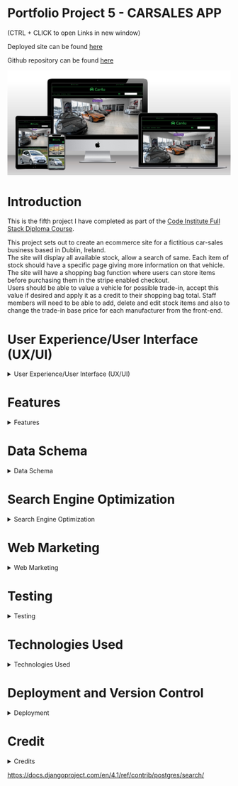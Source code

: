 # Portfolio Project 5 - CARSALES APP  
  
    
(CTRL + CLICK to open Links in new window)  

Deployed site can be found [here](https://pp5-carsales.herokuapp.com/)  
  
Github repository can be found [here](https://github.com/bobshort4bobby4/PP5-v1)  
  
  
  
![site mock-up](https://github.com/bobshort4bobby4/PP5-v1/blob/main/media/readme_docs/mockupnew-pp5.jpg)  
  
  
  
# **Introduction**

This is the fifth project I have completed as part of the [Code Institute Full Stack Diploma Course](https://codeinstitute.net).  
  
This project sets out to create an ecommerce site for a fictitious car-sales business based in Dublin, Ireland.  
The site will display all available stock, allow a search of same.  Each item of stock should have a specific page giving more information on that vehicle.  
The site will have a shopping bag function where users can store items before purchasing them in the stripe enabled checkout.  
Users should be able to value a vehicle  for possible trade-in, accept this value if desired and apply it as a credit to their shopping bag total.
Staff members will need to be able to add, delete and edit stock items and also to change the trade-in base price for each manufacturer from the front-end.




# User Experience/User Interface (UX/UI)

<details>  
            
<summary>User Experience/User Interface (UX/UI)</summary>    
  
  
  
   
  
The AGILE methodology for project development will be used to produce this project, this method involves continual collaboration between all parties and improvements   at every stage. It helps to ensure good quality products are produced within time and financial constraints.
  
   ### User Stories    
     
   #### Casual Visitor Goals
   As a Casual Visitor I want:
   - [#1](https://github.com/bobshort4bobby4/PP5-v1/issues/1) to be easily able to ascertain information on the business and it's locality, to aid my purchasing decision.
   - [#2](https://github.com/bobshort4bobby4/PP5-v1/issues/2) to be able to easily browse and search stock and access data on each item of stock, to aid my purchasing decision.
   - [#3](https://github.com/bobshort4bobby4/PP5-v1/issues/3) to navigate easily around the site, to avoid frustration whilst using the site and to engender positive emotions towards the business.
   - [#4](https://github.com/bobshort4bobby4/PP5-v1/issues/4) to have any incorrect input rejected and the error explained clearly and quickly, so I do not have any frustrating emotions using the site. 
   - [#5](https://github.com/bobshort4bobby4/PP5-v1/issues/5) site to be responsive, to provide a positive user experience.
   - [#6](https://github.com/bobshort4bobby4/PP5-v1/issues/6) to be able to value any vehicle as a trade-in, to aid my purchasing decision.  
     
       
   #### Customer Goals
   As a Customer I want:
   - [#7](https://github.com/bobshort4bobby4/PP5-v1/issues/7) to easily add a vehicle to my order to make the purchasing process efficient.
   - [#8](https://github.com/bobshort4bobby4/PP5-v1/issues/8) to easily trade-in a vehicle, to make the purchasing process efficient.
   - [#9](https://github.com/bobshort4bobby4/PP5-v1/issues/9) to easily pay for my order, to make the purchasing process efficient.
   - [#10](https://github.com/bobshort4bobby4/PP5-v1/issues/10) to securely pay for my order, to engender trust in the site.
   - [#11](https://github.com/bobshort4bobby4/PP5-v1/issues/11) to be able to create a user account, to track my interaction with the site.
   - [#12](https://github.com/bobshort4bobby4/PP5-v1/issues/12) to be able to manage my user profile, to make site use easy.
   - [#13](https://github.com/bobshort4bobby4/PP5-v1/issues/13) to review my profile details and order details, to engender trust and provide as transparent process as possible.
   - [#14](https://github.com/bobshort4bobby4/PP5-v1/issues/14) to have all orders confirmed by email, to engender trust and provide a transparent process as possible.
   
   
   #### Site Owner Goals
   As a Site Owner I want:
   - [#15](https://github.com/bobshort4bobby4/PP5-v1/issues/15) to provide an easy to use website in order to drive sales and increase profits.
   - [#16](https://github.com/bobshort4bobby4/PP5-v1/issues/16) to engage potential customers and ensure they return to the site in the future, to drive sales and increase profits.
   - [#17](https://github.com/bobshort4bobby4/PP5-v1/issues/17) to use the site as a marketing tool, to drive sales and increase profits.
   - [#18](https://github.com/bobshort4bobby4/PP5-v1/issues/18) to enable staff members to perform certain admin tasks from the frontend, to efficiently run the site.
   
   ### EPICS
   
   Using the user stories as a frame of reference the following Epics were formulated;
  
  - Epic 01 implement basic html and django structure.
  - Epic 02 implement user registration and login.
  - Epic 03 implement stock display and search system.
  - Epic 04 implement order system.
  - Epic 05 implement purchase system using Stripe.
  - Epic 06 implement User profile system.
  - Epic 07 implement Seo and web-marketing.
  - Epic 08 implement staff admin functions.
  - Epic 09 implement trade-in function.
  
   
  The user stories were prioritised using the MoSCoW technique and the Kanban Board feature built-in to Github will be used as an information radiator.
  The user stories were broken down into tasks and these were listed under their respective user story in the initial Kanban Board.  
  The acceptance criteria for each user story are listed in each story in the github project board.  
  
  Care was taken to ensure should-have prioritised user stories are not greater than 60% of the total.  
    
  An image of the first user story is shown below for illustrative purposes.  
    
   ![user story #1](https://github.com/bobshort4bobby4/PP5-v1/blob/main/media/readme_docs/issue%20%231-pp5.jpg)
    
      
  ### Table Showing User Story Allocation to Epics  
  
    
   |                                           User  story                                                                              | Epic     |
   |------------------------------------------------------------------------------------------------------------------------------------|----------|
   | to be easily able to ascertain information on the business                                                                         |  01      |
   | to be able to easily browse and search stock                                                                                       |  03      |
   | to navigate easily around the site                                                                                                 |  01      |
   | to have any incorrect input rejected and the error explained clearly                                                               |  01      |
   | site to be responsive                                                                                                              |  01      |
   | to be able to value any vehicle as a trade-in                                                                                      |  09      |
   | to easily add a vehicle to my order                                                                                                |  04      |
   | to easily trade-in a vehicle                                                                                                       |  09      |
   | to easily pay for my order                                                                                                         |  05      |
   | to securely pay for my order                                                                                                       |  05      |
   | to be able to create a user account                                                                                                |  02      |
   | to be able to manage my user profile                                                                                               |  06      |
   | to review my profile details and order details                                                                                     |  06      |
   | to have all orders confirmed by email                                                                                              |  05      |
   | to provide an easy to use website                                                                                                  |  01      |
   | to engage potential customers                                                                                                      |  07      |
   | to use the site as a marketing tool                                                                                                |  07      |
   | to enable staff members to perform certain admin tasks from the frontend                                                           |  08      |
   
   
   ### WireFrames  
   
     
    
(CTRL + Click to open in new window) [link to wireframes pdf](https://github.com/bobshort4bobby4/PP5-v1/blob/main/media/readme_docs/wireframes/pp5-wireframes-correct.pdf)

A full set of wire frames for this Project was produced and can be viewed at the above link, A sample of them are shown below.  
Please note some the images have been changed over the development process, the layout reamins as shown below.  
    
 #### Home Page Wireframe
![home page wireframe](https://github.com/bobshort4bobby4/PP5-v1/blob/main/media/readme_docs/wireframes/pp5-Home.png)  
#### All Vehicles Page Wireframe 
![all vehicles page wireframe](https://github.com/bobshort4bobby4/PP5-v1/blob/main/media/readme_docs/wireframes/pp5-All%20Vehicles.png)  
#### Vehicle Detail Page Wireframe
![vehicle detail page wireframe](https://github.com/bobshort4bobby4/PP5-v1/blob/main/media/readme_docs/wireframes/pp5-Vehicle%20Detail.png)  
#### Adjust Base Price Page Wireframe
![adjust base price page wireframe](https://github.com/bobshort4bobby4/PP5-v1/blob/main/media/readme_docs/wireframes/pp5-Adjust%20Base%20Price.png)
  
    
### Images
  Images used in this project were obtained from a number of sources but principaly the [Pexels Website](https://www.pexels.com/).  
  All images are free to use.  
  
### Colours  
    
![](https://github.com/bobshort4bobby4/PP5-v1/blob/main/media/readme_docs/colours/coloursblackink-pp5.png)
  
</details>    


# Features  

<details>
  
  <summary>Features</summary>
  
    
### Header  
    
![signed out header](https://github.com/bobshort4bobby4/PP5-v1/blob/main/media/readme_docs/features/headerfeature-pp5.png)
There are contact/location links at the top of each page. The telephone link initiates a voice call on suitable devices, the location opens a google map showing the business location.  
   
The business name is displayed top center on all pages, this title acts as a link to the home page to aid site navigation.  
    
There is a search facility which allows user to search the current stock.  The postgress text search is used to implement this search function. 
  
Login/Register links and links to stock page and trade in page are contained in the nav-bar.  This nav-bar is responsive and collaspes on smaller screen sizes, it is a standard bootstrap element.  
    
When a user logs in, a user icon is displayed, which is a drop-down menu with links relevant to the authorisation level of the user.  
  
![logged in nav-bar](https://github.com/bobshort4bobby4/PP5-v1/blob/main/media/readme_docs/features/signedin-navbar_featured-pp5.png)  
  
There is a link to the user's shopping cart and the value of goods in it.  
If there is a un-used trade-in credit amount, this is also displayed in the nav-bar.  
![trade-in credit amount](https://github.com/bobshort4bobby4/PP5-v1/blob/main/media/readme_docs/features/tradein-credit-pp5.png)
  
  
### User Authorisation  
  
The Django all-auth package is used to handle user registration, login and access levels.  
All all-auth templates are customised to match the appearance of the site.  
    
![all-auth register page](https://github.com/bobshort4bobby4/PP5-v1/blob/main/media/readme_docs/features/signup-pp5.png)  
    
    
### Footer  
   
The footer is displayed on all pages.  
There is a links section which links to the business's social media pages, to trade representative bodies and to the businesses's privacy policy.  
The hours of business are shown on larger screens.  
There is a sign-up form for the business newsletter.  
In the bottom right corner there is a button which automatically scrolls the user to the top of the page.  
    
![Footer ](https://github.com/bobshort4bobby4/PP5-v1/blob/main/media/readme_docs/features/footer-large-pp5.png)  
    
### Home Page  
  
The Home page of the site features an image of a car with a prominent button linking to the stock page.  
There is also a carousel of featured vehicles.  
  ![home page](https://github.com/bobshort4bobby4/PP5-v1/blob/main/media/readme_docs/features/homepagefeaturenew-pp5.jpg)  
  

### Stock Page  
  
The stock page displays all available vehicles in a layout suitable for the viewing device, one per row on smaller screens, two on larger.  
  
![stock page](https://github.com/bobshort4bobby4/PP5-v1/blob/main/media/readme_docs/features/stock-pp5.png)
  
Each vehicle image when clicked links to a page giving more details on that particular vehicle. 
 The item can be added to the cart from this page.
 If the user is staff the item can be edited or deleted from this page.
![stockdetail](https://github.com/bobshort4bobby4/PP5-v1/blob/main/media/readme_docs/features/stockdetail-pp5.png)  
  
### Checkout  
    
  
![checkout](https://github.com/bobshort4bobby4/PP5-v1/blob/main/media/readme_docs/features/checkout-pp5.png)  
    
  
The checkout is stripe enabled with redundancies built in to accomodate unexpected user action and/or network errors.  
Logged in user's delivery details are automatically filled into form, if saved in user's profile.  
Upon completion of a successful order the item(s) are marked as sold in the Vehicles datatable and no longer displayed for sale.  
A confirmation email is sent to the user.  
A profile foregin key and a trade-in foregin key are attached to the order record if neccessary.  
 
  
    
  
### Profile  
  
The profile page for each user displays the user delivery information and lists that particular users order history.  
Each order is linked to the full details of that order.
The delivery information can be changed by the user from this page as can their password.  
![profile](https://github.com/bobshort4bobby4/PP5-v1/blob/main/media/readme_docs/features/profile-pp5.png)  
  
  
### Add Stock Item Page
This page is only available to staff members.  
It is used to add new vehicles to stock.  
The maker and fuel fields are drop down menus and form fields are validated.
![add stock page](https://github.com/bobshort4bobby4/PP5-v1/blob/main/media/readme_docs/features/addstock-pp5.png)
  
  
### Adjust Trade-in Base Price.  
 Only available to staff members.  It is used to change the price used to value vehicles for trade-in credit.  
 The Maker field is prepoulated with manufacturers listed in the Maker datatable.  
  Htmx is used to populate the price field on a change in the maker field.  
 ![adjust base price](https://github.com/bobshort4bobby4/PP5-v1/blob/main/media/readme_docs/features/adjust-price-pp5.png)
  
  
### Trade-In
 This page takes data from the user concerning a vehicle they wish to value as a tradein.  The site returns a value to the user who then decides if they want to accept this figure or not.  The user can clear the form and value another vehicle if needed. The form is validated.  
  
NB. The value returned from the site for each vehicle is calculated using the information input by the user and the base price for that particular manufacturer.  
  This function was based on several I found online and gives a very approximate value for each vehicle.  
  The Model type is not used in this calculation as the range of models for each maker is so large.  There are several API's which would have given accurate valuations for each vehicle but they were either a paid for service or subject to change so I decided not to use them for this project.  
    
  
![tradein page](https://github.com/bobshort4bobby4/PP5-v1/blob/main/media/readme_docs/features/trade-in-pp5.png)
  
    
  

  
  
  
  
  
</details>
  
 # Data Schema
 
 <details>
            
 <summary> Data Schema</summary>  
            
[link to erd pdf](https://github.com/bobshort4bobby4/PP5-v1/blob/main/media/readme_docs/erd_pp5.pdf)  
            
![erd](https://github.com/bobshort4bobby4/PP5-v1/blob/main/media/readme_docs/erd_pp5.png)  

Note: As I review this ERD, it seems to be redundant to have a separate relation for the fuel-type as there is only one field. It may prove useful in a hypothethical future version of the software if other features such as fuel efficency or environmental impact of each fuel needed to be calculated for each vechicle.  

              
</details>



# Search Engine Optimization

<details>

<summary> Search Engine Optimization</summary>
  
    
    

Ensuring the site ranks highly on search engines results is vital to the success of  most ecommerce businesses. Seo is a low cost method of marketing and is very effective at directing potential customers to the site.

#### Keyword Research
  
 I considered what topics our potential users most care about and using these created a list of potential keywords as follows;
    
 carsales, value cars, used cars, cheap cars, trade-in, second-hand vehicles, local garage, local car sales, Motordealers, cardealers, car finance, quality used cars, quality second hand vehicles, hybrid used cars, used electric vehicles, best garage near me, guaranteed used vehicles, guaranteed cars.  
   
The 10  best of these were selected based on relevance, authority and volume to the following short-tail and longtail phrases. the website wordtracker was used in this selection process

- used cars dublin
- used cars Ireland
- cars for sale
- second hand cars
- best place to buy used cars near me
- best place to buy new cars near me
- car dealers near me
- cheap used cars near me
- used hybrid cars
- used electric vehicles  
  
    
The next step in SEO optimisation was to include as many as possible of the keywords into the text of the website. This was done to ensure the language was still relevant and natural. Keywords placed in semantic elements were given higher priority as search engines give these elements greater weight.  

As resources allow it is planned to add articles and blog entries which will enhance the websites authority on our area of business, this should boost our ranking further.  A website that displays authority, expertise and trustworthiness will rank highly in search engine results, this metric is more important now that pure keyword matching. Relevant articles should also reduce bounce rate and increase session time.

The alt text for all the images on the stock page was changed to give each car a description of its make and model and a used or new classification.    

The social links were given the rel="noopener" attribute to ensure their content was ignored by search engines.    

A link to SIMI (Motor-Dealers representation body)  was provided to further boost rankings.  

The meta data tags were created in the html head.    

A sitemap.xml file was created using the xml-sitemaps.com website and placed in the root directory of the project.  The sitemap file helps search engines to access and analyse the website. It has not been registered with Google as per requirements for this project.  
  
A robots.txt file was created and saved in the root directory. This file specifies which search engines are allowed to crawl the site and which parts should be accessible.  
  
A link is provided to the websites privacy policy to aid transparency and build trust with users.  
The privacy policy was generated using [privacypolicygenerator.info](https://www.privacypolicygenerator.info/)
  




</details>


# Web Marketing

<details>

<summary>Web Marketing</summary>  
  
  
The site is a business to customer model. It will sell new and used vehicles directly to the end-user.  

It is planned that the main methods of marketing the business will be through SEO, via  organic social media marketing, principally Facebook and a weekly email newsletter.  

The reasons these methods were choosen was largely due to budget constraints.
Whilst there is plenty of scope for content marketing such as articles/guides to buying vehicles, maintainance tips,  weekly video's of new stock, a valuer for trade-in vehicles (api), there are insufficent resources available currently to implement all of these.    
  
Similar websites serving the same market will be looked at and features that are considered to work well will be implemented as a first step.  

Paid ads for social media sites and search engines were not considered at this stage due to the cost/value.  

The Facebook page is linked from the site and is also shown below.  
The Mailchimp app is used to facilitate the newsletter.


![facebookscreenshot top](https://github.com/bobshort4bobby4/PP5-v1/blob/main/media/images/facebook-top-pp5.png)
![facebookscreen shot middle](https://github.com/bobshort4bobby4/PP5-v1/blob/main/media/images/facebook-middle-pp5.png)
![facebookscreenshot bottom](https://github.com/bobshort4bobby4/PP5-v1/blob/main/media/images/facebook-bottom-pp5.png)  
  
  [FaceBook Page](https://www.facebook.com/profile.php?id=100085035463050)



</details>


    
    

# Testing

<details>

<summary> Testing</summary>

 ### WAVE Acccessibility Tests  
 
  All pages of the app were tested using the WAVE Accessibility testing app.  
  ALL errors and contrast errors were resolved.  
  
  A sample of results is shown below.  
  
  Images of all page test can be found here  
  [https://github.com/bobshort4bobby4/PP5-v1/tree/main/media/readme_docs/wave_tests](https://github.com/bobshort4bobby4/PP5-v1/tree/main/media/readme_docs/wave_tests)  
  
    
   ![summary of WAVE results](https://github.com/bobshort4bobby4/PP5-v1/blob/main/media/readme_docs/wave_tests/wavesummary-pp5.png)
  
  
    
      
        
        
  ### HTML Validation.
  
  The Nu HTML checker was used to validate all project html.
  All errors were cleared
  
  Image of home page result is shown below along with links to other result images.  
    
   
 ![html checker result home page](https://github.com/bobshort4bobby4/PP5-v1/blob/main/media/readme_docs/html_tests/htmlhome_deployed-pp5.png)  
   
 (CLICK + CTRL to open in new tab)  
 [HTML Checker result stock page](https://github.com/bobshort4bobby4/PP5-v1/blob/main/media/readme_docs/html_tests/stockhtmlvalidation-pp5.png)  
 [HTML Checker result addstock page](https://github.com/bobshort4bobby4/PP5-v1/blob/main/media/readme_docs/html_tests/addstockhtmlvalid-pp5.png)  
 [HTML Checker result adjust price page](https://github.com/bobshort4bobby4/PP5-v1/blob/main/media/readme_docs/html_tests/adjustpricehtmlvalid-pp5.png)  
 [HTML Checker result bag page](https://github.com/bobshort4bobby4/PP5-v1/blob/main/media/readme_docs/html_tests/baghtmlvalidation-pp5.png)  
 [HTML Checker result checkout page](https://github.com/bobshort4bobby4/PP5-v1/blob/main/media/readme_docs/html_tests/checkouthtmlvalidation-pp5.png)  
 [HTML Checker result profile page](https://github.com/bobshort4bobby4/PP5-v1/blob/main/media/readme_docs/html_tests/profilevalidationhtml-pp5.png)  
 [HTML Checker result checkout success page](https://github.com/bobshort4bobby4/PP5-v1/blob/main/media/readme_docs/html_tests/checkoutsuccesshtmlvalidation-pp5.png)  
 [HTML Checker result tradein page](https://github.com/bobshort4bobby4/PP5-v1/blob/main/media/readme_docs/html_tests/profilevalidationhtml-pp5.png)  
 
   
   
 ### Lighthouse Testing  
   
     
All pages were tested using the Lighthouse app built into the Google Chrome web-browser.  

The result for the home page is shown and links to the results from the other pages are given below.  
  
![Lighthouse home page result](https://github.com/bobshort4bobby4/PP5-v1/blob/main/media/readme_docs/lighthouse_tests/lighthousehome-pp5.png)  
  
(CLICK + CTRL to open in new tab)   
 
[Lighthouse Stock page result](https://github.com/bobshort4bobby4/PP5-v1/blob/main/media/readme_docs/lighthouse_tests/lighthousestock-pp5.png)  
[Lighthouse AddStock page result](https://github.com/bobshort4bobby4/PP5-v1/blob/main/media/readme_docs/lighthouse_tests/lighthouseaddstock-pp5.png)  
[Lighthouse Adjustprice page result](https://github.com/bobshort4bobby4/PP5-v1/blob/main/media/readme_docs/lighthouse_tests/lighthouseadjustprice-pp5.png)  
[Lighthouse BAG page result](https://github.com/bobshort4bobby4/PP5-v1/blob/main/media/readme_docs/lighthouse_tests/lighthousebag-pp5.png)  
[Lighthouse Checkout page result](https://github.com/bobshort4bobby4/PP5-v1/blob/main/media/readme_docs/lighthouse_tests/lighthousecheckout-pp5.png)  
[Lighthouse Orderhistory page result](https://github.com/bobshort4bobby4/PP5-v1/blob/main/media/readme_docs/lighthouse_tests/lighthouseorderhistory-pp5.png)  
[Lighthouse Profile page result](https://github.com/bobshort4bobby4/PP5-v1/blob/main/media/readme_docs/lighthouse_tests/lighthouseprofile-pp5.png)  
[Lighthouse Stockdetail page result](https://github.com/bobshort4bobby4/PP5-v1/blob/main/media/readme_docs/lighthouse_tests/lighthousestockdetail-pp5.png)  
  
  
  
### CSS Testing  
  
    
The w3s app for validating (jigsaw) was used used to test the css files used in the application.  
Results are shown below.  All errors were cleared.  
  
 ![Main css test result](https://github.com/bobshort4bobby4/PP5-v1/blob/main/media/readme_docs/css_tests/prefixedcssvalidationmain-pp5.png) 
 ![Checkout test result](https://github.com/bobshort4bobby4/PP5-v1/blob/main/media/readme_docs/css_tests/prefixedcssvalidationcheckout-pp5.png)  
 
 
### Python Validation  
  The Flake 8 linter was used in the code editor to ensure the python code complied to standard. 
  A few images are shown below of python code syntax checks.  
    
  ![python checkout view check](https://github.com/bobshort4bobby4/PP5-v1/blob/main/media/readme_docs/checkoutviewspythonvalidation.png)  
  ![python profile view check](https://github.com/bobshort4bobby4/PP5-v1/blob/main/media/readme_docs/profileviewpythonvalidation.png)  
  ![python stock view check](https://github.com/bobshort4bobby4/PP5-v1/blob/main/media/readme_docs/stockapppythonvalidation.png)
  
  
  
### Javascript Validation

There was a small amount of Javascript used apart from the script supplied by Stripe.  
Both were validated by jshint, image of results are shown below.  
  
![jshint fragment test](https://github.com/bobshort4bobby4/PP5-v1/blob/main/media/readme_docs/jhintfragment-pp5.png)
![jshint stripe test](https://github.com/bobshort4bobby4/PP5-v1/blob/main/media/readme_docs/jshintstripe-pp5.png)   
  


 ### Responsive Testing
  
  The website was tested for responsiveness using the built-in tool in the Google Chrome browser. As I worked through each breakpoint I fixed any display issues I encountered.  
  A set of images of the homepage at each breakpoint is shown.  
   
  #### 320px home page
  ![320px-home](https://github.com/bobshort4bobby4/PP5-v1/blob/main/media/readme_docs/responsive_new_images/home320new-pp5.jpg)
  
  #### 375px home page
  ![375px-home](https://github.com/bobshort4bobby4/PP5-v1/blob/main/media/readme_docs/responsive_new_images/home375new-pp5.jpg)
  
  #### 425px home page
  ![425px-home](https://github.com/bobshort4bobby4/PP5-v1/blob/main/media/readme_docs/responsive_new_images/home420new-pp5.jpg)
  
  #### 768px home page
  ![768-home](https://github.com/bobshort4bobby4/PP5-v1/blob/main/media/readme_docs/responsive_new_images/home768new-pp5.jpg)
  
  #### 1024px home page
  ![1024-home](https://github.com/bobshort4bobby4/PP5-v1/blob/main/media/readme_docs/responsive_new_images/home1024new-pp5.jpg)
  
  #### 1440px home page
  ![1440-home](https://github.com/bobshort4bobby4/PP5-v1/blob/main/media/readme_docs/responsive_new_images/home1440new-pp5.jpg)
  
  #### 2000px home page
  ![2000-home](https://github.com/bobshort4bobby4/PP5-v1/blob/main/media/readme_docs/responsive_new_images/home2000new-pp5.jpg)
            
  #### Table showing responiveness testing.
    
  ![responsive test results](https://github.com/bobshort4bobby4/PP5-v1/blob/main/media/readme_docs/responsivetests-pp5.png)
  
  [link to responsive tests pdf](https://github.com/bobshort4bobby4/PP5-v1/blob/main/media/readme_docs/responsive-pp5.pdf)  
    
  ### Table Showing Responsiveness test for various devices.  
  
  I used the device emulator built into Google Chrome to test the site on various devices on both portrait and landscape orientation. 
  The home page only has been tested  thourghly due to time constaints.  Other pages have been tested on an adhoc basis.
    
  |        Device                           | Portrait Issues                          | Landscape Issues                           | Results |
  |-----------------------------------------|------------------------------------------|--------------------------------------------|---------|
  |  IPhone 5/se                            |        None                              |           None                             | Pass    |
  |  IPhone6/7/8                            |        None                              |           None                             | Pass    |
  |  IPhone6/7/8 Plus                       |        None                              |           None                             | Pass    |
  |  Microsoft Lumina 550                   |        N/A                               |           None                             | Pass    |
  |  Blackberry Z30                         |        None                              |           None                             | Pass    |
  |  Nokia Lumina 520                       |        None                              |           None                             | Pass    |
  |  Ipad                                   |        None                              |           None                             | Pass    |
  |  Ipad Air                               |        None                              |           None                             | Pass    |
  |  Nest Hub Max                           |        N/A                               |           None                             | Pass    |
              
  ### Manual Testing of User Inputs and Functions.  
         
  I systematically tested all user inputs and functionality in the website to compare feedback/results against expected results.
  Any unexpected output/outcomes were fixed.  
         
            
  (CTRL + Click to open in new tab) [Manual Testing pdf](https://github.com/bobshort4bobby4/PP5-v1/blob/main/media/readme_docs/manual_tests/Manual%20Testing%20pp5%20-%20Sheet1.pdf)
              
              
 ![manual test image](https://github.com/bobshort4bobby4/PP5-v1/blob/main/media/readme_docs/manual_tests/manual1-6.png)
 ![manual test image](https://github.com/bobshort4bobby4/PP5-v1/blob/main/media/readme_docs/manual_tests/manual7-14.png)
 ![manual test image](https://github.com/bobshort4bobby4/PP5-v1/blob/main/media/readme_docs/manual_tests/manual15-24.png)
 ![manual test image](https://github.com/bobshort4bobby4/PP5-v1/blob/main/media/readme_docs/manual_tests/manual25-29.png)
 ![manual test image](https://github.com/bobshort4bobby4/PP5-v1/blob/main/media/readme_docs/manual_tests/manual30-35.png)
 ![manual test image](https://github.com/bobshort4bobby4/PP5-v1/blob/main/media/readme_docs/manual_tests/manual36-46.png)
 ![manual test image](https://github.com/bobshort4bobby4/PP5-v1/blob/main/media/readme_docs/manual_tests/manual47-55.png)
 ![manual test image](https://github.com/bobshort4bobby4/PP5-v1/blob/main/media/readme_docs/manual_tests/manual56-62.png)  
   
 
  
 ### Automated Tests
 I implemented those tests I had time resources for, the coverage rate for the app is 80%.  
 
    
 ![coverage result](https://github.com/bobshort4bobby4/PP5-v1/blob/main/media/readme_docs/coverageresult-pp5.png)  
   
      
 ### Testing Application For Achievement of User Goals.  
     
     
     
     
   |                                          User  story                      |                              Outcome                              |
   |---------------------------------------------------------------------------|-------------------------------------------------------------------|
   | to be easily able to ascertain information on the business                |  Social, telephone and location info provided                     |
   | to be able to easily browse and search stock                              |  Link to Stock page prominent, Search function provided           |
   | to navigate easily around the site                                        |  Forwards and backwards link on all pages                         |
   | to have any incorrect input rejected and the error explained clearly      |  All Inputs validated and message displayed                       |
   | site to be responsive                                                     |  Site responsive at all screen sizes                              |
   | to be able to value any vehicle as a trade-in                             |  Vehicle valuation facility provided                              |
   | to easily add a vehicle to my order                                       |  One ckick addition to bag, bag easily adjustable                 |
   | to easily trade-in a vehicle                                              |  Vehicle trade-in facility provided                               |
   | to easily pay for my order                                                |  Stripe enabled checkout                                          |
   | to securely pay for my order                                              |  Stripe enabled checkout                                          |
   | to be able to create a user account                                       |  All-auth  functionality implemented                              |
   | to be able to manage my user profile                                      |  Profile details editable from profile app                        |
   | to review my profile details and order details                            |  Profile and order history viewable from Profile app              |
   | to have all orders confirmed by email                                     |  Order and account actions confirmred by email                    |
   | to provide an easy to use website                                         |  All actions intuitive                                            |
   | to engage potential customers                                             |  Newsletter,social media links to engage users                    |
   | to use the site as a marketing tool                                       |  SEO used to promote the site to users                            |
   | to enable staff members to perform certain admin tasks from the frontend  |  Required admin tasks acccessible to staff from front-end.        |
     
 
          
 
  
  
  ### Bugs And Issues  
  
   ##### Security Issue
  
  In error I exposed a Stripe webhook signing secret to github.. Fortunately I had the GIT Guardian feature enabled which sent me an email immediately informing me of my error.  I was then immediately able to expire the signing secret via the Stripe dashboard thus minimising any security risk.  
   ![Relevant Github commit](https://github.com/bobshort4bobby4/PP5-v1/blob/main/media/readme_docs/gitcommit%20.jpg) 
   
  Email from Git Guardian 
  
  ![git guardian email](https://github.com/bobshort4bobby4/PP5-v1/blob/main/media/readme_docs/gitguardian-pp5.jpg)  
  
 ##### Clearing Session Variables  
  
  I had a issue when a registered user logged in after an anon user had been using the site(on the same machine).  Any bag or trade-in information from the anon user would still be present in the new user's bag.  
To fix this I needed to clear the session variables at the point of a successful login.  After referencing the allauth documentation [here](https://django-allauth.readthedocs.io/en/latest/forms.html) I created a custom login form which inherited the allauth view and added in some code to clear the session variables at login.
  
##### Poor Lighthouse Score (stock page)
  
  The stock page which contains many images has a poor performance score on mobile.  I have tried several methods to improve this score with limitied success.  
  ![poor stock lighthouse mobile score](https://github.com/bobshort4bobby4/PP5-v1/blob/main/media/readme_docs/mobilelighthousestock-pp5.jpg)  
  
  I reduced the image files size as much as possible whilst retaining a good quality image, this improved the score but it is still very variable/inconsistent.  
  However load times on my personal mobile phone appear ok to me.  
    

  
  ##### CRSF Token /Htmx  
  
  I had a problem getting htmx post requests to work. Django was returning the 403 error. After an internet search I added a script which ensures that htmx AJAX requests include a csrf token.  
  
  `<script>
    document.body.addEventListener('htmx:configRequest', function(evt) {
        evt.detail.headers['X-CSRFToken'] = '{{csrf_token}}'; // add a new header into the request
    });
  </script>`  
    
  
##### Separating comma in Vehicle year  

I used the `USE_THOUSAND_SEPARATOR = True` setting in the settings.py to place a separating comma in all the numbers used on the site.  
This had the unwanted side-effect of placing a comma in all the vehicles year of manufacture also.  
This was overcome by using the `|floatformat:"0u"` template tag on any figures which were not numerical amounts.  


  
</details>
  
      
        
        
 # Technologies Used
<details>
  <summary>Technologies Used</summary>
  
  #### Languages Used
  
  - Python
  - CSS  
  - HTML  
  - Javascript
  
  #### Development Environment
    
  I used the gitpod-full-template for gitpod provided by Code Institute.  
  The app was built using the Django framework.  
  I used the Django setup cheat sheet provided as course material to start and set basic settings for the application.
  
  
  #### Applications Used
  
  - [Balsamiq](https://www.balsamiq.com) was used to create wireframes for this project.
  - [LucidChart](https://www.lucidchart.com) used for the ERD in readme file.
  - [Git](https://git-scm.com/) Git was used for version control.
  - [GitHub](https://github.com/) GitHub is used to store the projects code.
  - [Heroku](http://www.heroku.com/) Heroku.com was used to deploy the site.
  - [Chrome Developer Tools](https://developer.chrome.com/docs/devtools/) used for layout and responsive testing.
  - [Wave](https://wave.webaim.org/) used for accessibility testing.
  - [W3 Validator](https://jigsaw.w3.org/css-validator/) used to test css code.
  - [w3 HTML Validator](https://validator.w3.org/) was used for html validation.
  - [extendsclass](https://extendsclass.com/python-tester.html) extendsclass python code checker used to validate python code
  - [Windows snip & sketch](https://www.microsoft.com/en-us/p/snip-sketch/9mz95kl8mr0l?activetab=pivot:overviewtab) used to capture screenshots for readme file.
  - [techsini.com](https://techsini.com/) used to create the mock-up used in the readme file.  
  - [autoprefixer.github.io](https://autoprefixer.github.io/) used to improve browser compatibility.  
  - [Cloudinary.com](https://cloudinary.com/) used to store media and to transform images on download.
  - [sitelocity.com](https://www.sitelocity.com/critical-path-css-generator) used to generate critical css and js.  
  
  
  #### Django/Python Libaries Used
  I installed the following libraries.  
  
  - Django: The framework used to build the app.
  - Pillow:used to handle image files.
  - Cloudinary: used to serve/store media and css files.
  - Coverage: used in testing to determine how comphrensive testing is.
  - Gunicorn:WSGI application server (Web Server Gateway Interface)used to handle interaction between the web server and the app.
  - Django-allauth: Handles user verification and authorisation.
  - psycopg2:Library used to connect to database.
  - dj-database-url: Django utility which allows database URLs to be used to configure the app.
  - Django-crispy-forms: used to format forms within Django.
  - Stripe: enables secure payments.
  - Django-htmx: allows ajax calls without using javascript.

 
  
  
  </details>  
    
      
      
# Deployment and Version Control
<details>  
            
<summary>Deployment</summary>    
  
  
 ### Version Control
  
  Git is an open source version control system and was used for this project. Github was used to store the repository.   
  Git is run locally whereas Github is cloud based.
  
  ###### Forking
  Forking a Github repository is the process of making a copy of any repository that you can use without affecting the original, this original is known as the 
  "upstream repository".
  The process for forking a repository is set out below.
  1. Go to the Github page that hosts the repository you wish to fork.
  1. On the top-right of the page there is a button "Fork".
  1. Click this button.
  1. This creates a repository in your Github home page which is a copy of the original. You can submit and receive changes to the code by using pull requests 
  and/or syncing with the upstream repository.
    
  (Taken from the Github Docs guide "Forking Projects")
    
###### Cloning 
  Cloning a repository involves making a full copy of that repository on your local machine. This makes working on the code easier.  Changes can be pushed back up to the 
  GitHub site or changes from other sources pulled to your local copy. To make a clone follow the process below.
  1. Goto the repository page on GitHub.
  1. Above the file list click on the green button titled "Code".
  1. You can choose to download a zip file of the repository, unpack it on your local machine and open it in your IDE or,
  1. Clone using HTTPS by copying the URL under the HTTPS tab.
  1. Open a terminal window, set current directory to the one you want to contain the clone.
  1. Type `git clone `and paste the URL copied from the GitHub page.
  1. The repository clone will be created on your machine.
    
  (Taken from the Github Docs guide "Cloning a repository")
  
  ### Deployment
  
  ### Heroku

Heroku is a cloud based platform that allows the user to deploy and manage apps easily. The completed version of this project was deployed using Heroku.   
Heroku is fully managed meaning that all the hardware/server issues are taken care of.
Heroku apps can be deployed either through the website or via the terminal command line. 
  
To deploy my project I followed the steps below.
     
  - Create a new Heroku app using your chosen app name and choosing appropriate region  
  - Initialise Database.  
  - Initialise env variables in heroku including Cloudinary, Database, Email Settings and Stripe Keys
  - Link the Heroku app to the Github repository (automatic deploys can be enabled if desired)
  - Remove the collectstatic variable from Heroku settings  
  - Set debug to false in settings.py  
  - Set email settings in Django settings.py.
  - Set media and static paths in settings.py.
  - Create a runtime.py in the root file of the app specifying python and version.
  - Create a Profile file in the root file.  
  - Ensure all sensitive passwords/keys are included in the gitignore file.
  - Ensure requiremnets.txt file is updated.
  - Push to Github.
  - From the deploy tab in Heroku choose manual deploy.
    
      
   ![heroku manual deploy](https://github.com/bobshort4bobby4/PP5-v1/blob/main/media/readme_docs/herokumanualdeploy-pp5.png)
 
 </details>


  

# Credit  

 <details>
  <summary>Credits</summary>
  
  - Bootstrap; I used standard bootstrap templates for several of the elements on the site, these were adapted to suit as needed. The Nav-bar, Review-Slider and the table on the My Account page are all taken from the [Bootstrap site](https://getbootstrap.com/).  
  - The Css used to format the embedded google map on the information page was taken from this blog [blog.duda](https://blog.duda.co/responsive-google-maps-for-your-website). 
  - Stackoverflow for general information [](https://stackoverflow.com/).  
  - Javascript script used to close the Django messages was taken from one of the course material examples.   
  - Script  used to include csrf token with htmx requests was taken from [Matt Layman Blog](https://www.mattlayman.com/blog).  
  - Information on how to implement Postgress text search was taken from the [django documentation](https://docs.djangoproject.com/en/4.1/ref/contrib/postgres/search/).  
  - How to use critical path css generator was taken from the [sitelocity website](https://www.sitelocity.com/critical-path-css-generator).  
  - Slack users for help regarding getting htmx to pass validation.  
  - The C.I. tutor team.  
  - My C.I. Mentor Mr Ben Kavanagh.  
  
  </details>




https://docs.djangoproject.com/en/4.1/ref/contrib/postgres/search/
